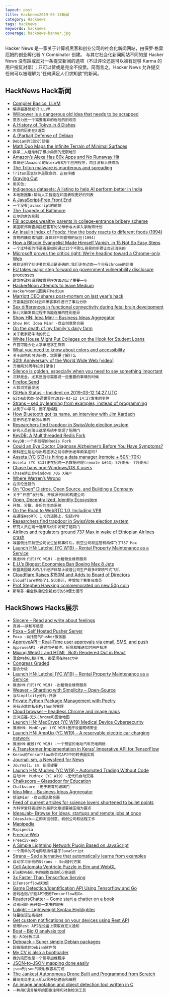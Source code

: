 ```yaml
---
layout: post
title: Hacknews2019-03-13新闻
category: Hacknews
tags: hacknews
keywords: hacknews
coverage: hacknews-banner.jpg
---
```


Hacker News 是一家关于计算机黑客和创业公司的社会化新闻网站，由保罗·格雷厄姆的创业孵化器 Y Combinator 创建。
与其它社会化新闻网站不同的是 Hacker News 没有踩或反对一条提交新闻的选项（不过评论还是可以被有足够 Karma 的用户投反对票）；只可以赞或是完全不投票。简而言之，Hacker News 允许提交任何可以被理解为“任何满足人们求知欲”的新闻。

## HackNews Hack新闻


- [Compiler Basics: LLVM](http://notes.eatonphil.com/compiler-basics-llvm.html)
- `编译器基础知识:LLVM`
- [Willpower is a dangerous old idea that needs to be scrapped](http://nautil.us/issue/45/power/against-willpower)
- `意志力是一个需要废弃的危险的旧观念`
- [A History of Tokyo in 8 Dishes](https://roadsandkingdoms.com/travel-guide/tokyo/a-history-of-tokyo-in-8-dishes/)
- `东京的历史在8道菜`
- [A (Partial) Defense of Debian](http://changelog.complete.org/archives/9971-a-partial-defense-of-debian)
- `Debian的(部分)防御`
- [Math Duo Maps the Infinite Terrain of Minimal Surfaces](https://www.quantamagazine.org/math-duo-maps-the-infinite-terrain-of-minimal-surfaces-20190312/)
- `数学二人组绘制了极小曲面的无限地形`
- [Amazon’s Alexa Has 80k Apps and No Runaway Hit](https://www.bloomberg.com/news/articles/2019-03-11/amazon-s-alexa-has-80-000-apps-and-no-runaway-hit)
- `亚马逊(Amazon)的Alexa有8万个应用程序，而且没有大获成功`
- [The Triton malware is murderous and spreading](https://www.technologyreview.com/s/613054/cybersecurity-critical-infrastructure-triton-malware/)
- `Triton恶意软件是致命的，正在传播`
- [Graying Out](https://www.tbray.org/ongoing/When/201x/2019/03/11/Lights-Going-Out)
- `用灰色;`
- [Indigenous datasets: A listing to help AI perform better in India](https://factordaily.com/indigenous-datasets-from-india/)
- `本地数据集:帮助人工智能在印度表现更好的列表`
- [A JavaScript-Free Front End](https://dev.to/winduptoy/a-javascript-free-frontend-2d3e)
- `一个没有javascript的前端`
- [The Tragedy of Baltimore](https://www.nytimes.com/2019/03/12/magazine/baltimore-tragedy-crime.html)
- `巴尔的摩的悲剧`
- [FBI accuses wealthy parents in college-entrance bribery scheme](https://www.washingtonpost.com/world/national-security/fbi-accuses-wealthy-parents-including-celebrities-in-college-entrance-bribery-scheme/2019/03/12/d91c9942-44d1-11e9-8aab-95b8d80a1e4f_story.html)
- `美国联邦调查局指控富有的父母参与大学入学贿赂计划`
- [An Insulin Index of Foods: How the body reacts to different foods (1994)](https://fermatslibrary.com/s/an-insulin-index-of-foods-the-insulin-demand-generated-by-1000-kj-portions-of-common-foods#email-newsletter)
- `食物的胰岛素指数:身体对不同食物的反应(1994)`
- [How a Bitcoin Evangelist Made Himself Vanish, in 15 Not So Easy Steps](https://www.nytimes.com/2019/03/12/technology/how-to-disappear-surveillance-state.html)
- `一个比特币的传道者是如何通过15个不那么容易的步骤让自己消失的`
- [Microsoft proves the critics right: We’re heading toward a Chrome-only Web](https://arstechnica.com/gadgets/2019/03/microsofts-new-skype-for-web-client-an-early-taste-of-the-browser-monoculture)
- `微软证明了批评者的观点是正确的:我们正在迈向一个只有chrome的网络`
- [EU takes major step forward on government vulnerability disclosure processes](https://blog.mozilla.org/netpolicy/2019/03/12/eu-takes-major-step-forward-on-government-vulnerability-disclosure-review-processes/)
- `欧盟在政府漏洞披露程序方面迈出了重要一步`
- [HackerNoon attempts to leave Medium](https://twitter.com/ow/status/1105450808580231170)
- `HackerNoon试图离开Medium`
- [Marriott CEO shares post-mortem on last year&#39;s hack](https://www.zdnet.com/article/marriott-ceo-shares-post-mortem-on-last-years-hack/)
- `万豪集团CEO对去年黑客事件进行了事后分析`
- [Sex differences in functional connectivity during fetal brain development](https://www.sciencedirect.com/science/article/pii/S1878929318301245)
- `胎儿大脑发育过程中功能连接的性别差异`
- [Show HN: Idea Minr – Business Ideas Aggregator](https://ideaminr.com)
- `Show HN: Idea Minr -商业创意聚合器`
- [On the death of my family&#39;s dairy farm](https://blog.abevoelker.com/2019-03-06/on-the-death-of-my-familys-dairy-farm/)
- `关于我家奶牛场的死亡`
- [White House Might Put Colleges on the Hook for Student Loans](https://www.wsj.com/articles/white-house-might-put-colleges-on-the-hook-for-student-loans-11552406110)
- `白宫可能会让大学承担学生贷款`
- [What you need to know about colors and accessibility](https://color.review)
- `关于颜色和可访问性，您需要了解什么`
- [30th Anniversary of the World Wide Web [video]](https://web30.web.cern.ch/)
- `万维网30周年纪念[录像]`
- [Silence is golden, especially when you need to say something important](https://ubiquity.acm.org/article.cfm?id=3310318)
- `沉默是金，尤其是当你需要说一些重要的事情的时候`
- [Firefox Send](https://blog.mozilla.org/blog/2019/03/12/introducing-firefox-send-providing-free-file-transfers-while-keeping-your-personal-information-private/)
- `火狐浏览器发送`
- [GitHub Status – Incident on 2019-03-12 14:27 UTC](https://www.githubstatus.com/incidents/tj58y1kx7tqy)
- `GitHub状态-协调世界时2019-03-12 14:27发生的事件`
- [Strans – sed by learning from examples, instead of programming](https://github.com/Inventitech/strans)
- `从例子中学习，而不是编程`
- [How Bluetooth got its name, an interview with Jim Kardach](http://blog.snapeda.com/2019/03/10/how-bluetooth-got-its-name-an-interview-with-jim-kardach/)
- `蓝牙的名字是怎么来的`
- [Researchers find trapdoor in SwissVote election system](https://about.unimelb.edu.au/newsroom/news/2019/march/researchers-find-trapdoor-in-swissvote-election-system)
- `研究人员在瑞士选举系统中发现了陷阱门`
- [KeyDB: A Multithreaded Redis Fork](https://github.com/JohnSully/KeyDB)
- `KeyDB:一个多线程的Redis Fork`
- [Could an Eye Doctor Diagnose Alzheimer’s Before You Have Symptoms?](https://corporate.dukehealth.org/news-listing/could-eye-doctor-diagnose-alzheimer%E2%80%99s-you-have-symptoms)
- `眼科医生能在你出现症状之前诊断出老年痴呆症吗?`
- [Asseta (YC S13) is hiring a data manager (remote &#43; $50K-$70K)](https://angel.co/asseta/jobs/520011-data-manager)
- `Asseta (YC S13)正在招聘一名数据经理(remote &#43; 5万美元- 7万美元)`
- [Chase bans non-Windows/OS X users](https://www.chase.com/digital/resources/privacy-security/security/system-requirements)
- `Chase禁止非windows /OS X用户`
- [Where Warren’s Wrong](https://stratechery.com/2019/where-warrens-wrong/)
- `在沃伦是错的`
- [On “Open” Distros, Open Source, and Building a Company](https://www.elastic.co/blog/on-open-distros-open-source-and-building-a-company)
- `关于“开放”发行版、开放源代码和构建公司`
- [Open, Decentralized, Identity Ecosystem](http://identity.foundation/)
- `开放、分散、身份的生态系统`
- [On the Road to WebRTC 1.0, Including VP8](https://webkit.org/blog/8672/on-the-road-to-webrtc-1-0-including-vp8/)
- `在通往WebRTC 1.0的道路上，包括VP8`
- [Researchers find trapdoor in SwissVote election system](https://techxplore.com/news/2019-03-trapdoor-swissvote-election.html)
- `研究人员在瑞士选举系统中发现了陷阱门`
- [Airlines and regulators ground 737 Max in wake of Ethiopian Airlines crash](https://www.flightradar24.com/blog/airlines-and-regulators-ground-737-max-in-wake-of-ethiopian-airlines-crash/)
- `埃塞俄比亚航空公司发生坠机事件后，航空公司和监管机构停飞了737 Max`
- [Launch HN: Latchel (YC W19) – Rental Property Maintenance as a Service](item?id=19370333)
- `推出HN:门闩(YC W19) -出租物业维修服务`
- [E.U.’s Biggest Economies Ban Boeing Max 8 Jets](https://www.nytimes.com/2019/03/12/world/africa/boeing-ethiopian-airlines-plane-crash.html)
- `欧盟美国最大的几个经济体禁止波音公司生产最多8架喷气式飞机`
- [Cloudflare Raises $150M and Adds to Board of Directors](https://www.cloudflare.com/press-releases/2019/cloudflare-raises-usd150m-and-adds-to-board-of-directors/)
- `Cloudflare筹集了1.5亿美元，并增加了董事会成员`
- [Prof Stephen Hawking commemorated on new 50p coin](https://www.bbc.co.uk/news/uk-england-cambridgeshire-47527505)
- `斯蒂芬·霍金教授纪念新发行的50便士硬币`


## HackShows Hacks展示

- [ Sincere – Read and write about feelings](https://www.sincere.chat/)
- `真诚——读和写感受`
- [ Poxa – Self Hosted Pusher Server](https://github.com/edgurgel/poxa)
- `Poxa -自托管的Pusher服务器`
- [ ApproveAPI – Real-Time user approvals via email, SMS, and push](https://approveapi.com)
- `ApproveAPI -通过电子邮件、短信和推送实时用户批准`
- [ Mixing WebGL and HTML, Both Rendered Out in React](http://subdued-health.surge.sh/)
- `混合WebGL和HTML，都呈现在React中`
- [ Congress Graded](http://www.congressreportcard.org)
- `国会分级`
- [Launch HN: Latchel (YC W19) – Rental Property Maintenance as a Service](https://news.ycombinator.com/item?id=19370333)
- `推出HN:门闩(YC W19) -出租物业维修服务`
- [ Weaver – Sharding with Simpllcity – Open-Source](https://github.com/gojektech/weaver)
- `与Simpllcity分片-开源`
- [ Private Python Package Management with Poetry](https://medium.com/packagr/using-packagr-with-poetry-4bc986215bd2)
- `带有诗意的私有Python包管理`
- [ Cloud browser – headless Chrome and image maps](https://cloudbrowser.website/)
- `云浏览器-无头Chrome和图像地图`
- [Launch HN: MedCrypt (YC W19) Medical Device Cybersecurity](https://news.ycombinator.com/item?id=19363112)
- `推出HN: MedCrypt (YC W19)医疗设备网络安全`
- [Launch HN: AmpUp (YC W19) – A reservable electric car charging network](https://news.ycombinator.com/item?id=19360572)
- `推出HN:截肢(YC W19) -一个预留的电动汽车充电网络`
- [ A Transformer Implementation in Keras&#39; Imperative API for TensorFlow](https://github.com/suyash/transformer/)
- `Keras的TensorFlow命令式API中的转换器实现`
- [ Journali.sm, a Newsfeed for News](https://journali.sm)
- `Journali。sm，新闻提要`
- [Launch HN: Mudrex (YC W19) – Automated Trading Without Code](https://news.ycombinator.com/item?id=19347443)
- `启动HN: Mudrex (YC W19) -无代码自动交易`
- [ Chalkscore – Glassdoor for Education](https://www.chalkscore.com)
- `Chalkscore -用于教育的玻璃门`
- [ Idea Minr – Business Ideas Aggregator](https://ideaminr.com)
- `想法Minr -商业想法聚合器`
- [ Feed of current articles for science lovers shortened to bullet points](https://bullets.tech)
- `为科学爱好者提供的最新文章提要被压缩为要点`
- [ IdeasJab- Browse for ideas, startups and remote jobs at once](http://ideasjab.com/)
- `IdeasJab——立即浏览创意、初创公司和远程工作`
- [ Mapipedia](https://news.ycombinator.com/item?id=19367046)
- `Mapipedia`
- [ Freeciv-Web](https://www.freecivweb.org)
- `Freeciv-Web`
- [ A Simple Lightning Network Plugin Based on JavaScript](https://github.com/Actinium-project/ln-plugin-js)
- `一个简单的闪电网络插件基于JavaScript`
- [ Strans – Sed alternative that automatically learns from examples](https://github.com/Inventitech/strans)
- `自动学习示例的Strans - Sed替代方案`
- [ Cell Automata Ventricle Puzzle in Elm and WebGL](https://cgmnt-achilles-tortoise-piglet.netlify.com)
- `Elm和WebGL中的细胞自动机心室谜题`
- [ 3x Faster Than Tensorflow Serving](https://panini.ai/)
- `比Tensorflow快3倍`
- [ Game Detection/Identification API Using Tensorflow and Go](https://github.com/s32x/gamedetect)
- `游戏检测/识别API使用Tensorflow和Go`
- [ ReadersChatter – Come start a chatter on a book](https://readerschatter.com/)
- `读者闲聊-来开始一本书的聊天`
- [ Lolight – Lightweight Syntax Highlighter](https://larsjung.de/lolight/)
- `轻量级语法高亮体`
- [ Get custom notifications on your devices using Rest API](https://push.techulus.com/)
- `使用Rest API在设备上获取自定义通知`
- [ Boat – Big O analysis tool](https://boat.algorithm.city)
- `船-大O分析工具`
- [ Debpack – Super simple Debian packages](https://github.com/hoffa/debpack)
- `超级简单的Debian软件包`
- [ My CV is also a bootloader](https://github.com/pjimenezmateo/curriculum-bootloader#)
- `我的简历也是一个引导加载程序`
- [ JSON-to-JSON mapping done easily](https://github.com/BeameryHQ/Ditto)
- `json到json的映射很容易完成`
- [ The Jankest Autonomous Drone Built and Programmed from Scratch](https://github.com/alexozer/jankdrone)
- `最简克自主无人机从零开始建造和编程`
- [ An image annotation and object detection tool written in C](https://github.com/lc-soft/LC-Finder)
- `一种用C语言编写的图像注释和对象检测工具`



